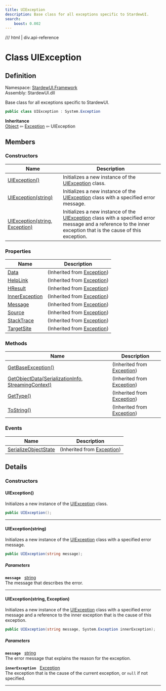 ```yaml
---
title: UIException
description: Base class for all exceptions specific to StardewUI.
search:
    boost: 0.002
---
```


<link rel="stylesheet" href="/StardewUI/stylesheets/reference.css" />

/// html | div.api-reference

# Class UIException

## Definition

<div class="api-definition" markdown>

Namespace: [StardewUI.Framework](index.md)  
Assembly: StardewUI.dll  

</div>

Base class for all exceptions specific to StardewUI.

```cs
public class UIException : System.Exception
```

**Inheritance**  
[Object](https://learn.microsoft.com/en-us/dotnet/api/system.object) ⇦ [Exception](https://learn.microsoft.com/en-us/dotnet/api/system.exception) ⇦ UIException

## Members

### Constructors

 | Name | Description |
| --- | --- |
| [UIException()](#uiexception) | Initializes a new instance of the [UIException](uiexception.md) class. | 
| [UIException(string)](#uiexceptionstring) | Initializes a new instance of the [UIException](uiexception.md) class with a specified error message. | 
| [UIException(string, Exception)](#uiexceptionstring-exception) | Initializes a new instance of the [UIException](uiexception.md) class with a specified error message and a reference to the inner exception that is the cause of this exception. | 

### Properties

 | Name | Description |
| --- | --- |
| [Data](https://learn.microsoft.com/en-us/dotnet/api/system.exception.data) | <span class="muted" markdown>(Inherited from [Exception](https://learn.microsoft.com/en-us/dotnet/api/system.exception))</span> | 
| [HelpLink](https://learn.microsoft.com/en-us/dotnet/api/system.exception.helplink) | <span class="muted" markdown>(Inherited from [Exception](https://learn.microsoft.com/en-us/dotnet/api/system.exception))</span> | 
| [HResult](https://learn.microsoft.com/en-us/dotnet/api/system.exception.hresult) | <span class="muted" markdown>(Inherited from [Exception](https://learn.microsoft.com/en-us/dotnet/api/system.exception))</span> | 
| [InnerException](https://learn.microsoft.com/en-us/dotnet/api/system.exception.innerexception) | <span class="muted" markdown>(Inherited from [Exception](https://learn.microsoft.com/en-us/dotnet/api/system.exception))</span> | 
| [Message](https://learn.microsoft.com/en-us/dotnet/api/system.exception.message) | <span class="muted" markdown>(Inherited from [Exception](https://learn.microsoft.com/en-us/dotnet/api/system.exception))</span> | 
| [Source](https://learn.microsoft.com/en-us/dotnet/api/system.exception.source) | <span class="muted" markdown>(Inherited from [Exception](https://learn.microsoft.com/en-us/dotnet/api/system.exception))</span> | 
| [StackTrace](https://learn.microsoft.com/en-us/dotnet/api/system.exception.stacktrace) | <span class="muted" markdown>(Inherited from [Exception](https://learn.microsoft.com/en-us/dotnet/api/system.exception))</span> | 
| [TargetSite](https://learn.microsoft.com/en-us/dotnet/api/system.exception.targetsite) | <span class="muted" markdown>(Inherited from [Exception](https://learn.microsoft.com/en-us/dotnet/api/system.exception))</span> | 

### Methods

 | Name | Description |
| --- | --- |
| [GetBaseException()](https://learn.microsoft.com/en-us/dotnet/api/system.exception.getbaseexception) | <span class="muted" markdown>(Inherited from [Exception](https://learn.microsoft.com/en-us/dotnet/api/system.exception))</span> | 
| [GetObjectData(SerializationInfo, StreamingContext)](https://learn.microsoft.com/en-us/dotnet/api/system.exception.getobjectdata) | <span class="muted" markdown>(Inherited from [Exception](https://learn.microsoft.com/en-us/dotnet/api/system.exception))</span> | 
| [GetType()](https://learn.microsoft.com/en-us/dotnet/api/system.exception.gettype) | <span class="muted" markdown>(Inherited from [Exception](https://learn.microsoft.com/en-us/dotnet/api/system.exception))</span> | 
| [ToString()](https://learn.microsoft.com/en-us/dotnet/api/system.exception.tostring) | <span class="muted" markdown>(Inherited from [Exception](https://learn.microsoft.com/en-us/dotnet/api/system.exception))</span> | 

### Events

 | Name | Description |
| --- | --- |
| [SerializeObjectState](https://learn.microsoft.com/en-us/dotnet/api/system.exception.serializeobjectstate) | <span class="muted" markdown>(Inherited from [Exception](https://learn.microsoft.com/en-us/dotnet/api/system.exception))</span> | 

## Details

### Constructors

#### UIException()

Initializes a new instance of the [UIException](uiexception.md) class.

```cs
public UIException();
```

-----

#### UIException(string)

Initializes a new instance of the [UIException](uiexception.md) class with a specified error message.

```cs
public UIException(string message);
```

##### Parameters

**`message`** &nbsp; [string](https://learn.microsoft.com/en-us/dotnet/api/system.string)  
The message that describes the error.

-----

#### UIException(string, Exception)

Initializes a new instance of the [UIException](uiexception.md) class with a specified error message and a reference to the inner exception that is the cause of this exception.

```cs
public UIException(string message, System.Exception innerException);
```

##### Parameters

**`message`** &nbsp; [string](https://learn.microsoft.com/en-us/dotnet/api/system.string)  
The error message that explains the reason for the exception.

**`innerException`** &nbsp; [Exception](https://learn.microsoft.com/en-us/dotnet/api/system.exception)  
The exception that is the cause of the current exception, or `null` if not specified.

-----

